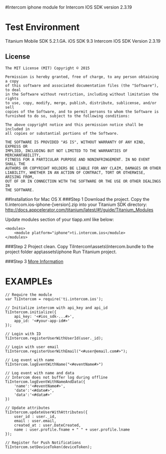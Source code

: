 #Intercom iphone module for Intercom IOS SDK version 2.3.19

Test Environment
========

Titanium Mobile SDK 5.2.1.GA.
iOS SDK 9.3
Intercom IOS SDK Version 2.3.19


## License

    The MIT License (MIT) Copyright © 2015

    Permission is hereby granted, free of charge, to any person obtaining a copy
    of this software and associated documentation files (the "Software"), to deal
    in the Software without restriction, including without limitation the rights
    to use, copy, modify, merge, publish, distribute, sublicense, and/or sell
    copies of the Software, and to permit persons to whom the Software is
    furnished to do so, subject to the following conditions:

    The above copyright notice and this permission notice shall be included in
    all copies or substantial portions of the Software.

    THE SOFTWARE IS PROVIDED "AS IS", WITHOUT WARRANTY OF ANY KIND, EXPRESS OR
    IMPLIED, INCLUDING BUT NOT LIMITED TO THE WARRANTIES OF MERCHANTABILITY,
    FITNESS FOR A PARTICULAR PURPOSE AND NONINFRINGEMENT. IN NO EVENT SHALL THE
    AUTHORS OR COPYRIGHT HOLDERS BE LIABLE FOR ANY CLAIM, DAMAGES OR OTHER
    LIABILITY, WHETHER IN AN ACTION OF CONTRACT, TORT OR OTHERWISE, ARISING FROM,
    OUT OF OR IN CONNECTION WITH THE SOFTWARE OR THE USE OR OTHER DEALINGS IN
    THE SOFTWARE.


##Installation for Mac OS X
###Step 1
Download the project.
Copy the ti.intercom.ios-iphone-[version].zip into your Titanium SDK directory: http://docs.appcelerator.com/titanium/latest/#!/guide/Titanium_Modules

Update modules section of your tiapp.xml like below:

    <modules>
        <module platform="iphone">ti.intercom.ios</module>
    </modules>


###Step 2
Project clean.
Copy TiIntercom\assets\Intercom.bundle to the project folder app\assets\iphone
Run Titanium project.

###Step 3
[More Information](https://github.com/intercom/intercom-ios)

EXAMPLEs
========
	// Require the module
	var TiIntercom = require('ti.intercom.ios');

	// Initialize intercom with api_key and api_id
	TiIntercom.initialize({
	    api_key: '<#ios_sdk-...#>',
	    app_id: '<#your-app-id#>'
	});
	
    // Login with ID
	TiIntercom.registerUserWithUserId(user._id);

	// Login with user email
	TiIntercom.registerUserWithEmail("<#user@email.com#>");

	// Log event with name
	TiIntercom.logEventWithName("<#eventName#>")

	// Log event with name and data
	// Intercom does not buffer log during offline
	TiIntercom.logEventWithNameAndData({
		'name':'<#eventName#>',
		'date':'<#date#>',
		'data':'<#data#>'
	})

    // Update attributes
    TiIntercom.updateUserWithAttributes({
		user_id : user._id,
		email : user.email,
		created_at : user.DateCreated,
		name : user.profile.fname + " " + user.profile.lname
	});

    // Register for Push Notifications
    TiIntercom.setDeviceToken(deviceToken);

